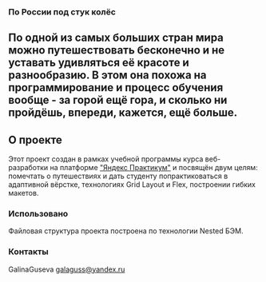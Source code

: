### Пo России под стук колёс

## По одной из самых больших стран мира можно путешествовать бесконечно и не уставать удивляться её красоте и разнообразию. В этом она похожа на программирование и процесс обучения вообще - за горой ещё гора, и сколько ни пройдёшь, впереди, кажется, ещё больше.

## О проекте

Этот проект создан в рамках учебной программы курса веб-разработки на платформе ["Яндекс Практикум"](https://practicum.yandex.ru/) и посвящён двум целям: помечтать о путешествиях и дать студенту попрактиковаться в адаптивной вёрстке, технологиях Grid Layout и Flex, построении гибких макетов.

### Использовано

Файловая структура проекта построена по технологии Nested БЭМ.

### Контакты

GalinaGuseva galaguss@yandex.ru
